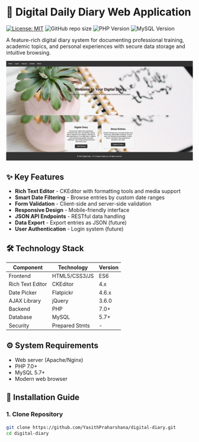 # 📓 Digital Daily Diary Web Application

[![License: MIT](https://img.shields.io/badge/License-MIT-yellow.svg)](https://opensource.org/licenses/MIT)
![GitHub repo size](https://img.shields.io/github/repo-size/YasithPraharshana/digital-diary)
![PHP Version](https://img.shields.io/badge/PHP-7%2B-777BB4)
![MySQL Version](https://img.shields.io/badge/MySQL-5.7%2B-4479A1)

A feature-rich digital diary system for documenting professional training, academic topics, and personal experiences with secure data storage and intuitive browsing.

![Digital Diary Interface](screenshot%20of%20home%20page.png) <!-- Add actual screenshot later -->

## ✨ Key Features
- **Rich Text Editor** - CKEditor with formatting tools and media support
- **Smart Date Filtering** - Browse entries by custom date ranges
- **Form Validation** - Client-side and server-side validation
- **Responsive Design** - Mobile-friendly interface
- **JSON API Endpoints** - RESTful data handling
- **Data Export** - Export entries as JSON (future)
- **User Authentication** - Login system (future)

## 🛠️ Technology Stack
| Component          | Technology       | Version     |
|--------------------|------------------|-------------|
| Frontend           | HTML5/CSS3/JS    | ES6         |
| Rich Text Editor   | CKEditor         | 4.x         |
| Date Picker        | Flatpickr        | 4.6.x       |
| AJAX Library       | jQuery           | 3.6.0       |
| Backend            | PHP              | 7.0+        |
| Database           | MySQL            | 5.7+        |
| Security           | Prepared Stmts   | -           |

## ⚙️ System Requirements
- Web server (Apache/Nginx)
- PHP 7.0+
- MySQL 5.7+
- Modern web browser

## 🚀 Installation Guide

### 1. Clone Repository
```bash
git clone https://github.com/YasithPraharshana/digital-diary.git
cd digital-diary
